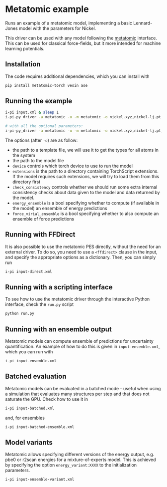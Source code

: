 # Metatomic example

Runs an example of a metatomic model, implementing a basic Lennard-Jones model
with the parameters for Nickel.

This driver can be used with any model following the
[metatomic](https://docs.metatensor.org/metatomic) interface. This can be used
for classical force-fields, but it more intended for machine learning
potentials.

## Installation

The code requires additional dependencies, which you can install with

```bash
pip install metatomic-torch vesin ase
```

## Running the example

```bash
i-pi input.xml & sleep 1
i-pi-py_driver -a metatomic -u -m metatomic -o nickel.xyz,nickel-lj.pt

# with all the optional parameters:
i-pi-py_driver -a metatomic -u -m metatomic -o nickel.xyz,nickel-lj.pt,device=cpu,extensions=some-extensions-dir/,check_consistency=True
```

The options (after `-o`) are as follow:

- the path to a template file, we will use it to get the types for all atoms in
  the system
- the path to the model file
- `device` controls which torch device to use to run the model
- `extensions` is the path to a directory containing TorchScript extensions. If
  the model requires such extensions, we will try to load them from this
  directory first
- `check_consistency` controls whether we should run some extra internal
  consistency checks about data given to the model and data returned by the
  model.
- `energy_ensemble` is a bool specifying whether to compute (if available in
  the model) an ensemble of energy predictions
- `force_virial_ensemble` is a bool specifying whether to also compute
  an ensemble of force predictions

## Running with FFDirect

It is also possible to use the metatomic PES directly, without the need for an
external driver. To do so, you need to use a `<ffdirect>` clause in the input,
and specify the appropriate options as a dictionary. Then, you can simply run

```bash
i-pi input-direct.xml
```

## Running with a scripting interface

To see how to use the metatomic driver through the interactive Python interface,
check the `run.py` script

```bash
python run.py
```

## Running with an ensemble output

Metatomic models can compute ensemble of predictions for uncertainty
quantification. An example of how to do this is given in `input-ensemble.xml`,
which you can run with

```bash
i-pi input-ensemble.xml
```

## Batched evaluation

Metatomic models can be evaluated in a batched mode - useful when using a simulation
that evaluates many structures per step and that does not saturate the GPU.
Check how to use it in

```bash
i-pi input-batched.xml
```

and, for ensembles

```bash
i-pi input-batched-ensemble.xml
```

## Model variants

Metatomic allows specifying different versions of the energy output, e.g. pbe0 or r2scan 
energies for a mixture-of-experts model. This is achieved by specifying the
option `energy_variant:XXXX` to the initialization parameters.

```bash
i-pi input-ensemble-variant.xml
```
